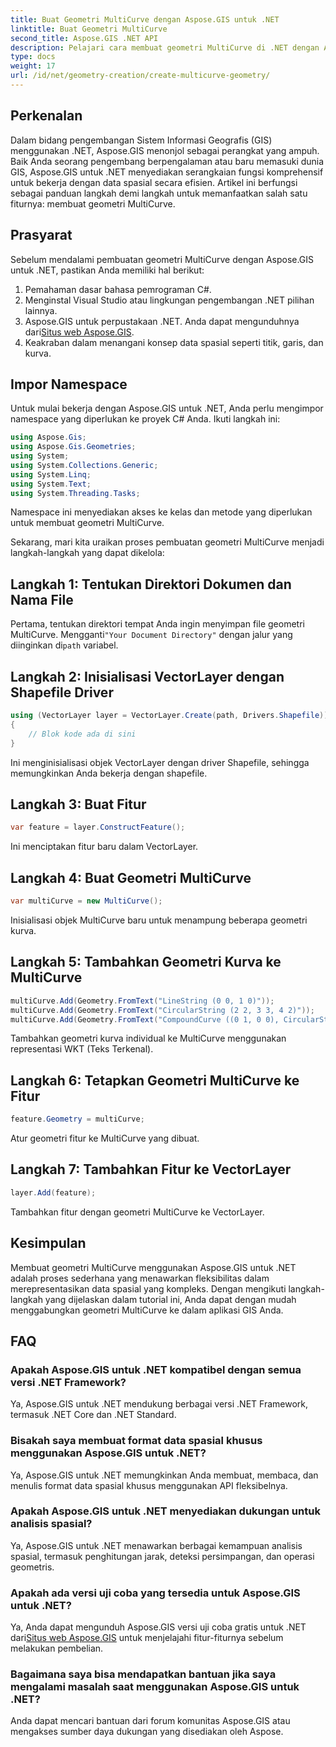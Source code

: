 ```yaml
---
title: Buat Geometri MultiCurve dengan Aspose.GIS untuk .NET
linktitle: Buat Geometri MultiCurve
second_title: Aspose.GIS .NET API
description: Pelajari cara membuat geometri MultiCurve di .NET dengan Aspose.GIS untuk representasi dan analisis data spasial yang efisien.
type: docs
weight: 17
url: /id/net/geometry-creation/create-multicurve-geometry/
---
```

## Perkenalan
Dalam bidang pengembangan Sistem Informasi Geografis (GIS) menggunakan .NET, Aspose.GIS menonjol sebagai perangkat yang ampuh. Baik Anda seorang pengembang berpengalaman atau baru memasuki dunia GIS, Aspose.GIS untuk .NET menyediakan serangkaian fungsi komprehensif untuk bekerja dengan data spasial secara efisien. Artikel ini berfungsi sebagai panduan langkah demi langkah untuk memanfaatkan salah satu fiturnya: membuat geometri MultiCurve.
## Prasyarat
Sebelum mendalami pembuatan geometri MultiCurve dengan Aspose.GIS untuk .NET, pastikan Anda memiliki hal berikut:
1. Pemahaman dasar bahasa pemrograman C#.
2. Menginstal Visual Studio atau lingkungan pengembangan .NET pilihan lainnya.
3.  Aspose.GIS untuk perpustakaan .NET. Anda dapat mengunduhnya dari[Situs web Aspose.GIS](https://releases.aspose.com/gis/net/).
4. Keakraban dalam menangani konsep data spasial seperti titik, garis, dan kurva.

## Impor Namespace
Untuk mulai bekerja dengan Aspose.GIS untuk .NET, Anda perlu mengimpor namespace yang diperlukan ke proyek C# Anda. Ikuti langkah ini:

```csharp
using Aspose.Gis;
using Aspose.Gis.Geometries;
using System;
using System.Collections.Generic;
using System.Linq;
using System.Text;
using System.Threading.Tasks;
```
Namespace ini menyediakan akses ke kelas dan metode yang diperlukan untuk membuat geometri MultiCurve.

Sekarang, mari kita uraikan proses pembuatan geometri MultiCurve menjadi langkah-langkah yang dapat dikelola:
## Langkah 1: Tentukan Direktori Dokumen dan Nama File
 Pertama, tentukan direktori tempat Anda ingin menyimpan file geometri MultiCurve. Mengganti`"Your Document Directory"` dengan jalur yang diinginkan di`path` variabel.
## Langkah 2: Inisialisasi VectorLayer dengan Shapefile Driver
```csharp
using (VectorLayer layer = VectorLayer.Create(path, Drivers.Shapefile))
{
    // Blok kode ada di sini
}
```
Ini menginisialisasi objek VectorLayer dengan driver Shapefile, sehingga memungkinkan Anda bekerja dengan shapefile.
## Langkah 3: Buat Fitur
```csharp
var feature = layer.ConstructFeature();
```
Ini menciptakan fitur baru dalam VectorLayer.
## Langkah 4: Buat Geometri MultiCurve
```csharp
var multiCurve = new MultiCurve();
```
Inisialisasi objek MultiCurve baru untuk menampung beberapa geometri kurva.
## Langkah 5: Tambahkan Geometri Kurva ke MultiCurve
```csharp
multiCurve.Add(Geometry.FromText("LineString (0 0, 1 0)"));
multiCurve.Add(Geometry.FromText("CircularString (2 2, 3 3, 4 2)"));
multiCurve.Add(Geometry.FromText("CompoundCurve ((0 1, 0 0), CircularString (0 0, 3 3, 6 0))"));
```
Tambahkan geometri kurva individual ke MultiCurve menggunakan representasi WKT (Teks Terkenal).
## Langkah 6: Tetapkan Geometri MultiCurve ke Fitur
```csharp
feature.Geometry = multiCurve;
```
Atur geometri fitur ke MultiCurve yang dibuat.
## Langkah 7: Tambahkan Fitur ke VectorLayer
```csharp
layer.Add(feature);
```
Tambahkan fitur dengan geometri MultiCurve ke VectorLayer.

## Kesimpulan
Membuat geometri MultiCurve menggunakan Aspose.GIS untuk .NET adalah proses sederhana yang menawarkan fleksibilitas dalam merepresentasikan data spasial yang kompleks. Dengan mengikuti langkah-langkah yang dijelaskan dalam tutorial ini, Anda dapat dengan mudah menggabungkan geometri MultiCurve ke dalam aplikasi GIS Anda.
## FAQ
### Apakah Aspose.GIS untuk .NET kompatibel dengan semua versi .NET Framework?
Ya, Aspose.GIS untuk .NET mendukung berbagai versi .NET Framework, termasuk .NET Core dan .NET Standard.
### Bisakah saya membuat format data spasial khusus menggunakan Aspose.GIS untuk .NET?
Ya, Aspose.GIS untuk .NET memungkinkan Anda membuat, membaca, dan menulis format data spasial khusus menggunakan API fleksibelnya.
### Apakah Aspose.GIS untuk .NET menyediakan dukungan untuk analisis spasial?
Ya, Aspose.GIS untuk .NET menawarkan berbagai kemampuan analisis spasial, termasuk penghitungan jarak, deteksi persimpangan, dan operasi geometris.
### Apakah ada versi uji coba yang tersedia untuk Aspose.GIS untuk .NET?
Ya, Anda dapat mengunduh Aspose.GIS versi uji coba gratis untuk .NET dari[Situs web Aspose.GIS](https://releases.aspose.com/gis/net/) untuk menjelajahi fitur-fiturnya sebelum melakukan pembelian.
### Bagaimana saya bisa mendapatkan bantuan jika saya mengalami masalah saat menggunakan Aspose.GIS untuk .NET?
Anda dapat mencari bantuan dari forum komunitas Aspose.GIS atau mengakses sumber daya dukungan yang disediakan oleh Aspose.